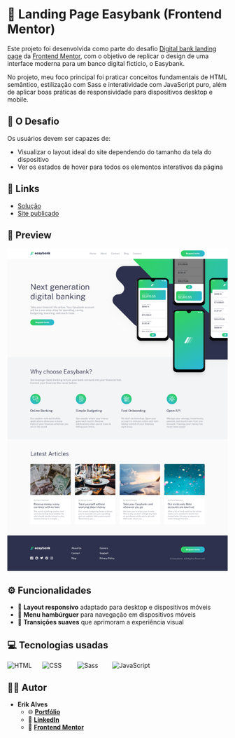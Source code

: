 # 🏦 Landing Page Easybank (Frontend Mentor) 

Este projeto foi desenvolvida como parte do desafio [Digital bank landing page](https://www.frontendmentor.io/challenges/easybank-landing-page-WaUhkoDN) da [Frontend Mentor](https://www.frontendmentor.io/home), com o objetivo de replicar o design de uma interface moderna para um banco digital fictício, o Easybank.

No projeto, meu foco principal foi praticar conceitos fundamentais de HTML semântico, estilização com Sass e interatividade com JavaScript puro, além de aplicar boas práticas de responsividade para dispositivos desktop e mobile.

## 🎯 O Desafio

Os usuários devem ser capazes de:

- Visualizar o layout ideal do site dependendo do tamanho da tela do dispositivo
- Ver os estados de hover para todos os elementos interativos da página

## 🔗 Links

- [Solução](https://www.frontendmentor.io/solutions/responsive-easybank-landing-page-KMoyxWACQr)
- [Site publicado](https://digital-bank-lp-fem.vercel.app/)

## 👀 Preview

![Preview do projeto](./assets/preview.png)

## ⚙️ Funcionalidades

- 📱 **Layout responsivo** adaptado para desktop e dispositivos móveis  
- 🍔 **Menu hambúrguer** para navegação em dispositivos móveis  
- 🎨 **Transições suaves** que aprimoram a experiência visual

## 💻 Tecnologias usadas

<img
    align="left"
    alt="HTML"
    title="HTML" 
    width="64px" 
    style="padding-right: 16px;" 
    src="https://cdn.jsdelivr.net/gh/devicons/devicon@latest/icons/html5/html5-original.svg" 
/>

<img 
    align="left" 
    alt="CSS" 
    title="CSS"
    width="64px" 
    style="padding-right: 16px;"
    src="https://cdn.jsdelivr.net/gh/devicons/devicon@latest/icons/css3/css3-original.svg" 
/>

<img 
    align="left"
    alt="Sass" 
    title="Sass"
    width="64px" 
    style="padding-right: 16px;" 
    src="https://cdn.jsdelivr.net/gh/devicons/devicon@latest/icons/sass/sass-original.svg" 
/>

<img
    alt="JavaScript" 
    title="JavaScript"
    width="64px" 
    style="padding-right: 16px;" 
    src="https://cdn.jsdelivr.net/gh/devicons/devicon@latest/icons/javascript/javascript-original.svg" 
/>

## 👨‍💻 Autor  
- **Erik Alves**
    - 🌐 [**Portfólio**](https://portfolio-pessoal-alpha-nine.vercel.app/)
    - 💼 [**LinkedIn**](https://www.linkedin.com/in/erikalves12)
    - 🧩 [**Frontend Mentor**](https://www.frontendmentor.io/profile/esa1715)

